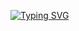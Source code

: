 [![Typing SVG](https://readme-typing-svg.herokuapp.com?size=22&duration=5030&multiline=true&width=475&height=65&lines=Hello+and+welcome!%F0%9F%8C%8E;I'm+Isabela%2C+but+you+can+call+me+Isa)](https://git.io/typing-svg)
